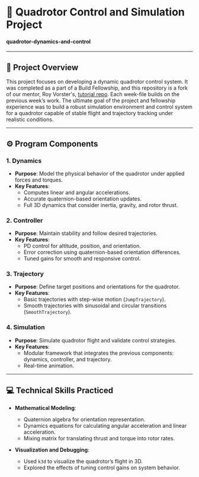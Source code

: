 # 🚁 Quadrotor Control and Simulation Project
#### quadrotor-dynamics-and-control
---

## 📖 **Project Overview**

This project focuses on developing a dynamic quadrotor control system. It was completed as a part of a Build Fellowship, and this repository is a fork of our mentor, Roy Vorster's, [tutorial repo](https://github.com/RoyVorster/oa-project). Each week-file builds on the previous week’s work. The ultimate goal of the project and fellowship experience was to build a robust simulation environment and control system for a quadrotor capable of stable flight and trajectory tracking under realistic conditions.


---

## **⚙️ Program Components**

### **1. Dynamics**
- **Purpose**: Model the physical behavior of the quadrotor under applied forces and torques.
- **Key Features**:
  - Computes linear and angular accelerations.
  - Accurate quaternion-based orientation updates.
  - Full 3D dynamics that consider inertia, gravity, and rotor thrust.

### **2. Controller**
- **Purpose**: Maintain stability and follow desired trajectories.
- **Key Features**:
  - PD control for altitude, position, and orientation.
  - Error correction using quaternion-based orientation differences.
  - Tuned gains for smooth and responsive control.

### **3. Trajectory**
- **Purpose**: Define target positions and orientations for the quadrotor.
- **Key Features**:
  - Basic trajectories with step-wise motion (`JumpTrajectory`).
  - Smooth trajectories with sinusoidal and circular transitions (`SmoothTrajectory`).

### **4. Simulation**
- **Purpose**: Simulate quadrotor flight and validate control strategies.
- **Key Features**:
  - Modular framework that integrates the previous components: dynamics, controller, and trajectory.
  - Real-time animation.

---


## 💻 **Technical Skills Practiced**

- **Mathematical Modeling**:
  - Quaternion algebra for orientation representation.
  - Dynamics equations for calculating angular acceleration and linear acceleration.
  - Mixing matrix for translating thrust and torque into rotor rates.

- **Visualization and Debugging**:
  - Used `k3d` to visualize the quadrotor’s flight in 3D.
  - Explored the effects of tuning control gains on system behavior.

